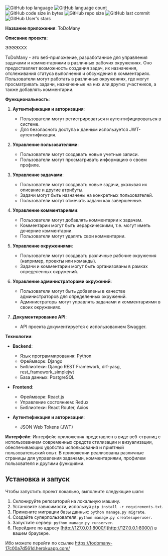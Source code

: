 ![GitHub top language](https://img.shields.io/github/languages/top/bezhan2009/ToDoMany)
![GitHub language count](https://img.shields.io/github/languages/count/bezhan2009/ToDoMany)
![GitHub code size in bytes](https://img.shields.io/github/languages/code-size/bezhan2009/ToDoMany)
![GitHub repo size](https://img.shields.io/github/repo-size/bezhan2009/ToDoMany)
![GitHub last commit](https://img.shields.io/github/last-commit/bezhan2009/ToDoMany)
![GitHub User's stars](https://img.shields.io/github/stars/bezhan2009?style=social)

**Название приложения**: ToDoMany

**Описание проекта**:

ЭЭЭЭХХХ

ToDoMany - это веб-приложение, разработанное для управления задачами и комментариями в различных рабочих окружениях. Оно предоставляет возможность создания задач, их назначения, отслеживания статуса выполнения и обсуждения в комментариях. Пользователи могут работать в различных окружениях, где могут просматривать задачи, назначенные на них или других участников, а также добавлять комментарии.

**Функциональность**:

1. **Аутентификация и авторизация**:
   - Пользователи могут регистрироваться и аутентифицироваться в системе.
   - Для безопасного доступа к данным используется JWT-аутентификация.

2. **Управление пользователями**:
   - Пользователи могут создавать новые учетные записи.
   - Пользователи могут просматривать информацию о своем профиле.

3. **Управление задачами**:
   - Пользователи могут создавать новые задачи, указывая их описание и другие атрибуты.
   - Задачи могут быть назначены на конкретных пользователей.
   - Пользователи могут отмечать задачи как завершенные.

4. **Управление комментариями**:
   - Пользователи могут добавлять комментарии к задачам.
   - Комментарии могут быть иерархическими, т.е. могут иметь дочерние комментарии.
   - Пользователи могут удалять свои комментарии.

5. **Управление окружениями**:
   - Пользователи могут создавать различные рабочие окружения (например, проекты или команды).
   - Задачи и комментарии могут быть организованы в рамках определенных окружений.

6. **Управление администраторами окружений**:
   - Пользователи могут быть добавлены в качестве администраторов для определенных окружений.
   - Администраторы могут управлять задачами и комментариями в своих окружениях.

7. **Документирование API**:
   - API проекта документируется с использованием Swagger.

**Технологии**:

- **Backend**:
  - Язык программирования: Python
  - Фреймворк: Django
  - Библиотеки: Django REST Framework, drf-yasg, rest_framework_simplejwt
  - База данных: PostgreSQL

- **Frontend**:
  - Фреймворк: React.js
  - Управление состоянием: Redux
  - Библиотеки: React Router, Axios

- **Аутентификация и авторизация**:
  - JSON Web Tokens (JWT)

**Интерфейс**:
Интерфейс приложения представлен в виде веб-страниц с использованием современных средств стилизации и визуализации, обеспечивающих удобство использования и приятный пользовательский опыт. В приложении реализованы различные страницы для управления задачами, комментариями, профилем пользователя и другими функциями.


## Установка и запуск

Чтобы запустить проект локально, выполните следующие шаги:

1. Склонируйте репозиторий на локальную машину.
2. Установите зависимости, используя `pip install -r requirements.txt`.
3. Примените миграции базы данных: `python manage.py migrate`.
4. Создайте суперпользователя: `python manage.py createsuperuser`.
5. Запустите сервер: `python manage.py runserver`.
6. Перейдите по адресу [http://127.0.0.1:8000/](http://127.0.0.1:8000/) в вашем браузере.

Ибо можете перейти по ссылке https://todomany-17c00a7d561d.herokuapp.com/
